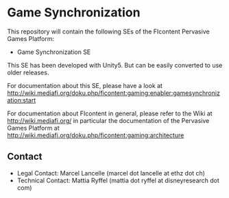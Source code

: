 Game Synchronization
============================================
This repository will contain the following SEs of the FIcontent Pervasive Games Platform:
  * Game Synchronization SE 

This SE has been developed with Unity5. But can be easily converted to use older releases.
  
For documentation about this SE, please have a look at http://wiki.mediafi.org/doku.php/ficontent:gaming:enabler:gamesynchronization:start

For documentation about FIcontent in general, please refer to the Wiki at http://wiki.mediafi.org/ in particular
the documentation of the Pervasive Games Platform at http://wiki.mediafi.org/doku.php/ficontent:gaming:architecture

Contact
-------

 * Legal Contact: Marcel Lancelle (marcel dot lancelle at ethz dot ch)
 * Technical Contact: Mattia Ryffel (mattia dot ryffel at disneyresearch dot com)
